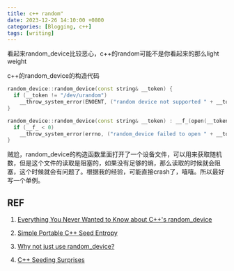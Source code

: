 ```yaml
---
title: c++ random"
date: 2023-12-26 14:10:00 +0800
categories: [Blogging, c++]
tags: [writing]
---
```


看起来random_device比较恶心，c++的random可能不是你看起来的那么light weight

c++的random_device的构造代码

```c++
random_device::random_device(const string& __token) {
  if (__token != "/dev/urandom")
    __throw_system_error(ENOENT, ("random device not supported " + __token).c_str());
}

random_device::random_device(const string& __token) : __f_(open(__token.c_str(), O_RDONLY)) {
  if (__f_ < 0)
    __throw_system_error(errno, ("random_device failed to open " + __token).c_str());
}
```

贼尬，random_device的构造函数里面打开了一个设备文件，可以用来获取随机数，但是这个文件的读取是阻塞的，如果没有足够的熵，那么读取的时候就会阻塞，这个时候就会有问题了。根据我的经验，可能直接crash了，嘻嘻。所以最好写一个单例。

## REF

1. [Everything You Never Wanted to Know about C++'s random_device](https://www.pcg-random.org/posts/cpps-random_device.html)

2. [Simple Portable C++ Seed Entropy](https://www.pcg-random.org/posts/simple-portable-cpp-seed-entropy.html)

3. [Why not just use random_device?](https://stackoverflow.com/questions/39288595/why-not-just-use-random-device)

4. [C++ Seeding Surprises](https://www.pcg-random.org/posts/cpp-seeding-surprises.html)

